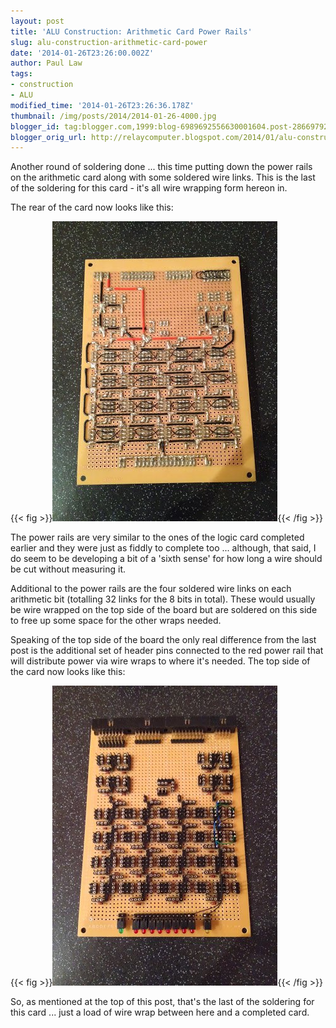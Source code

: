 ```yaml
---
layout: post
title: 'ALU Construction: Arithmetic Card Power Rails'
slug: alu-construction-arithmetic-card-power
date: '2014-01-26T23:26:00.002Z'
author: Paul Law
tags:
- construction
- ALU
modified_time: '2014-01-26T23:26:36.178Z'
thumbnail: /img/posts/2014/2014-01-26-4000.jpg
blogger_id: tag:blogger.com,1999:blog-6989692556630001604.post-2866979254121927140
blogger_orig_url: http://relaycomputer.blogspot.com/2014/01/alu-construction-arithmetic-card-power.html
---
```


Another round of soldering done ... this time putting down the power rails on 
the arithmetic card along with some soldered wire links. This is the last of 
the soldering for this card - it's all wire wrapping form hereon in.

The rear of the card now looks like this:

{{< fig >}}![ALU Arithmetic Card (solder side)](/img/posts/2014/2014-01-26-0000.jpg){{< /fig >}}

The 
power rails are very similar to the ones of the logic card completed earlier 
and they were just as fiddly to complete too ... although, that said, I do 
seem to be developing a bit of a 'sixth sense' for how long a wire should be 
cut without measuring it.

Additional to the power rails are the 
four soldered wire links on each arithmetic bit (totalling 32 links for the 8 
bits in total). These would usually be wire wrapped on the top side of the 
board but are soldered on this side to free up some space for the other wraps 
needed.

Speaking of the top side of the board the only real 
difference from the last post is the additional set of header pins connected 
to the red power rail that will distribute power via wire wraps to where it's 
needed. The top side of the card now looks like this:

{{< fig >}}![ALU Arithmetic Card](/img/posts/2014/2014-01-26-0001.jpg){{< /fig >}}

So, as mentioned at 
the top of this post, that's the last of the soldering for this card ... just 
a load of wire wrap between here and a completed card. 
